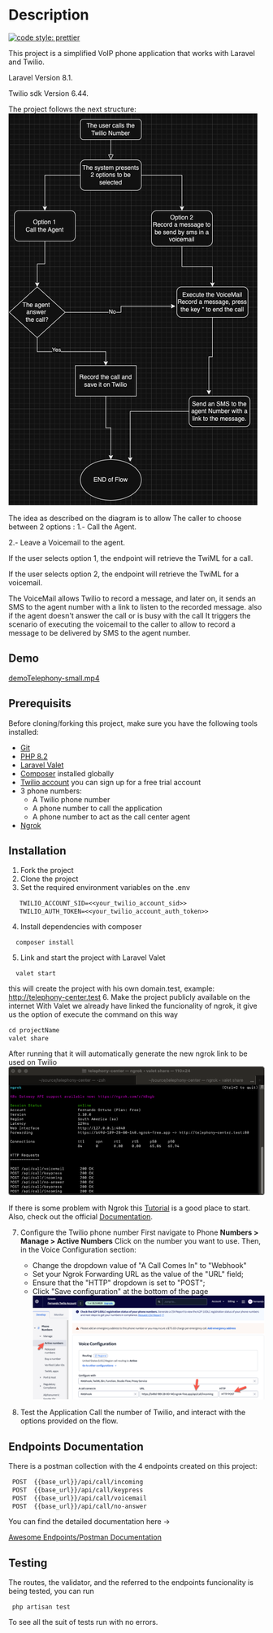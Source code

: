 # Description

[![code style: prettier](https://img.shields.io/badge/code_style-prettier-ff69b4.svg?style=flat-square)](https://github.com/prettier/prettier)

This project is a simplified VoIP phone application that works with Laravel and Twilio.

Laravel Version 8.1.

Twilio sdk Version 6.44.

The project follows the next structure:
![telephony-diagram.png](public/telephony-diagram.png)

The idea as described on the diagram is to allow The caller to choose between 2 options :
1.- Call the Agent.

2.- Leave a Voicemail to the agent.

If the user selects option 1, the endpoint will retrieve the TwiML for a call.

If the user selects option 2, the endpoint will retrieve the TwiML for a voicemail.

The VoiceMail allows Twilio to record a message, and later on, it sends an SMS to the agent number with a link to listen to the recorded message.
also if the agent doesn't answer the call or is busy with the call It triggers the scenario of executing the voicemail to the caller to allow to record a message to be delivered by SMS to the agent number.
## Demo
[demoTelephony-small.mp4](public/demoTelephony-small.mp4)

## Prerequisits

Before cloning/forking this project, make sure you have the following tools installed:

- [Git](https://git-scm.com/downloads)
- [PHP 8.2](https://www.php.net/downloads.php)
- [Laravel Valet](https://laravel.com/docs/11.x/valet)
- [Composer](https://getcomposer.org/) installed globally
- [Twilio account](https://www.twilio.com/try-twilio) you can sign up for a free trial account
- 3 phone numbers:
  - A Twilio phone number
  - A phone number to call the application
  - A phone number to act as the call center agent
- [Ngrok](https://ngrok.com/)


## Installation

1. Fork the project
2. Clone the project
3. Set the required environment variables on the .env
```
   TWILIO_ACCOUNT_SID=<<your_twilio_account_sid>>
   TWILIO_AUTH_TOKEN=<<your_twilio_account_auth_token>>
```

4. Install dependencies with composer
```
  composer install
```
5. Link and start the project with Laravel Valet
```
  valet start
```
this will create the project with his own domain.test, example: http://telephony-center.test 
6. Make the project publicly available on the internet
    With Valet we already have linked the funcionality of ngrok, it give us the option of execute the command on this way
```
cd projectName
valet share
```
After running that it will automatically generate the new ngrok link to be used on Twilio
![ngrok.png](public/ngrok.png)

If there is some problem with Ngrok this [Tutorial](https://laraveldev.pro/blog/3) is a good place to start. Also, check out the official [Documentation](https://ngrok.com/docs/getting-started/).

7. Configure the Twilio phone number
   First navigate to Phone **Numbers > Manage > Active Numbers**
   Click on the number you want to use. Then, in the Voice Configuration section:

   - Change the dropdown value of "A Call Comes In" to "Webhook"
   - Set your Ngrok Forwarding URL as the value of the "URL" field;
   - Ensure that the "HTTP" dropdown is set to "POST";
   - Click "Save configuration" at the bottom of the page
![twiloPhoneConfig.png](public/twiloPhoneConfig.png)
8. Test the Application
    Call the number of Twilio, and interact with the options provided on the flow.


## Endpoints Documentation
There is a postman collection with the 4 endpoints created on this project:
```
 POST  {{base_url}}/api/call/incoming
 POST  {{base_url}}/api/call/keypress
 POST  {{base_url}}/api/call/voicemail
 POST  {{base_url}}/api/call/no-answer
```
 You can find the detailed documentation here ->

[Awesome Endpoints/Postman Documentation](https://documenter.getpostman.com/view/28499739/2sA3QzZ7sM#d0c68681-773f-4e29-a535-d1bffa137bf9)


## Testing
The routes, the validator, and the referred to the endpoints funcionality is being tested, you can run
```
 php artisan test
```

To see all the suit of tests run with no errors.

